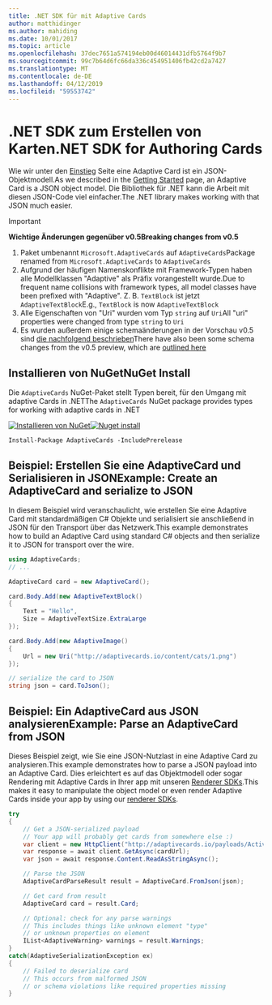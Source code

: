 ```yaml
---
title: .NET SDK für mit Adaptive Cards
author: matthidinger
ms.author: mahiding
ms.date: 10/01/2017
ms.topic: article
ms.openlocfilehash: 37dec7651a574194eb00d46014431dfb5764f9b7
ms.sourcegitcommit: 99c7b64d6fc66da336c454951406fb42cd2a7427
ms.translationtype: MT
ms.contentlocale: de-DE
ms.lasthandoff: 04/12/2019
ms.locfileid: "59553742"
---
```

# <a name="net-sdk-for-authoring-cards"></a><span data-ttu-id="32edd-102">.NET SDK zum Erstellen von Karten</span><span class="sxs-lookup"><span data-stu-id="32edd-102">.NET SDK for Authoring Cards</span></span>

<span data-ttu-id="32edd-103">Wie wir unter den [Einstieg](../../authoring-cards/getting-started.md) Seite eine Adaptive Card ist ein JSON-Objektmodell.</span><span class="sxs-lookup"><span data-stu-id="32edd-103">As we described in the [Getting Started](../../authoring-cards/getting-started.md) page, an Adaptive Card is a JSON object model.</span></span> <span data-ttu-id="32edd-104">Die Bibliothek für .NET kann die Arbeit mit diesen JSON-Code viel einfacher.</span><span class="sxs-lookup"><span data-stu-id="32edd-104">The .NET library makes working with that JSON much easier.</span></span>

> [!IMPORTANT]
> <span data-ttu-id="32edd-105">**Wichtige Änderungen gegenüber v0.5**</span><span class="sxs-lookup"><span data-stu-id="32edd-105">**Breaking changes from v0.5**</span></span>
> 
> 1. <span data-ttu-id="32edd-106">Paket umbenannt `Microsoft.AdaptiveCards` auf `AdaptiveCards`</span><span class="sxs-lookup"><span data-stu-id="32edd-106">Package renamed from `Microsoft.AdaptiveCards` to `AdaptiveCards`</span></span>
> 1. <span data-ttu-id="32edd-107">Aufgrund der häufigen Namenskonflikte mit Framework-Typen haben alle Modellklassen "Adaptive" als Präfix vorangestellt wurde.</span><span class="sxs-lookup"><span data-stu-id="32edd-107">Due to frequent name collisions with framework types, all model classes have been prefixed with "Adaptive".</span></span> <span data-ttu-id="32edd-108">Z. B. `TextBlock` ist jetzt `AdaptiveTextBlock`</span><span class="sxs-lookup"><span data-stu-id="32edd-108">E.g., `TextBlock` is now `AdaptiveTextBlock`</span></span>
> 1. <span data-ttu-id="32edd-109">Alle Eigenschaften von "Uri" wurden vom Typ `string` auf `Uri`</span><span class="sxs-lookup"><span data-stu-id="32edd-109">All "uri" properties were changed from type `string` to `Uri`</span></span>
> 1. <span data-ttu-id="32edd-110">Es wurden außerdem einige schemaänderungen in der Vorschau v0.5 sind [die nachfolgend beschrieben](https://github.com/Microsoft/AdaptiveCards/pull/633)</span><span class="sxs-lookup"><span data-stu-id="32edd-110">There have also been some schema changes from the v0.5 preview, which are [outlined here](https://github.com/Microsoft/AdaptiveCards/pull/633)</span></span>


## <a name="nuget-install"></a><span data-ttu-id="32edd-111">Installieren von NuGet</span><span class="sxs-lookup"><span data-stu-id="32edd-111">NuGet Install</span></span>
<span data-ttu-id="32edd-112">Die `AdaptiveCards` NuGet-Paket stellt Typen bereit, für den Umgang mit adaptive Cards in .NET</span><span class="sxs-lookup"><span data-stu-id="32edd-112">The `AdaptiveCards` NuGet package provides types for working with adaptive cards in .NET</span></span>

<span data-ttu-id="32edd-113">[![Installieren von NuGet](https://img.shields.io/nuget/vpre/AdaptiveCards.svg)](https://www.nuget.org/packages/AdaptiveCards)</span><span class="sxs-lookup"><span data-stu-id="32edd-113">[![Nuget install](https://img.shields.io/nuget/vpre/AdaptiveCards.svg)](https://www.nuget.org/packages/AdaptiveCards)</span></span>

```console
Install-Package AdaptiveCards -IncludePrerelease
```

## <a name="example-create-an-adaptivecard-and-serialize-to-json"></a><span data-ttu-id="32edd-114">Beispiel: Erstellen Sie eine AdaptiveCard und Serialisieren in JSON</span><span class="sxs-lookup"><span data-stu-id="32edd-114">Example: Create an AdaptiveCard and serialize to JSON</span></span>

<span data-ttu-id="32edd-115">In diesem Beispiel wird veranschaulicht, wie erstellen Sie eine Adaptive Card mit standardmäßigen C# Objekte und serialisiert sie anschließend in JSON für den Transport über das Netzwerk.</span><span class="sxs-lookup"><span data-stu-id="32edd-115">This example demonstrates how to build an Adaptive Card using standard C# objects and then serialize it to JSON for transport over the wire.</span></span>

```csharp
using AdaptiveCards;
// ...

AdaptiveCard card = new AdaptiveCard();

card.Body.Add(new AdaptiveTextBlock() 
{
    Text = "Hello",
    Size = AdaptiveTextSize.ExtraLarge
});

card.Body.Add(new AdaptiveImage() 
{
    Url = new Uri("http://adaptivecards.io/content/cats/1.png")
});

// serialize the card to JSON
string json = card.ToJson();
```

## <a name="example-parse-an-adaptivecard-from-json"></a><span data-ttu-id="32edd-116">Beispiel: Ein AdaptiveCard aus JSON analysieren</span><span class="sxs-lookup"><span data-stu-id="32edd-116">Example: Parse an AdaptiveCard from JSON</span></span>

<span data-ttu-id="32edd-117">Dieses Beispiel zeigt, wie Sie eine JSON-Nutzlast in eine Adaptive Card zu analysieren.</span><span class="sxs-lookup"><span data-stu-id="32edd-117">This example demonstrates how to parse a JSON payload into an Adaptive Card.</span></span> <span data-ttu-id="32edd-118">Dies erleichtert es auf das Objektmodell oder sogar Rendering mit Adaptive Cards in Ihrer app mit unseren [Renderer SDKs](../../rendering-cards/getting-started.md).</span><span class="sxs-lookup"><span data-stu-id="32edd-118">This makes it easy to manipulate the object model or even render Adaptive Cards inside your app by using our [renderer SDKs](../../rendering-cards/getting-started.md).</span></span>

```csharp
try
{
    // Get a JSON-serialized payload
    // Your app will probably get cards from somewhere else :)
    var client = new HttpClient("http://adaptivecards.io/payloads/ActivityUpdate.json");
    var response = await client.GetAsync(cardUrl);
    var json = await response.Content.ReadAsStringAsync();

    // Parse the JSON 
    AdaptiveCardParseResult result = AdaptiveCard.FromJson(json);

    // Get card from result
    AdaptiveCard card = result.Card;

    // Optional: check for any parse warnings
    // This includes things like unknown element "type"
    // or unknown properties on element
    IList<AdaptiveWarning> warnings = result.Warnings;
}
catch(AdaptiveSerializationException ex)
{
    // Failed to deserialize card 
    // This occurs from malformed JSON
    // or schema violations like required properties missing 
}
```
